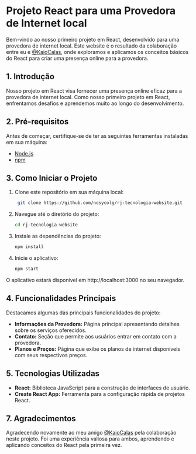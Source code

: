 # Projeto React para uma Provedora de Internet local

Bem-vindo ao nosso primeiro projeto em React, desenvolvido para uma provedora de internet local. Este website é o resultado da colaboração entre eu e [@KaioCalas](https://github.com/KaioCalas), onde exploramos e aplicamos os conceitos básicos do React para criar uma presença online para a provedora.

## 1. Introdução

Nosso projeto em React visa fornecer uma presença online eficaz para a provedora de internet local. Como nosso primeiro projeto em React, enfrentamos desafios e aprendemos muito ao longo do desenvolvimento.

## 2. Pré-requisitos

Antes de começar, certifique-se de ter as seguintes ferramentas instaladas em sua máquina:

- [Node.js](https://nodejs.org/)
- [npm](https://www.npmjs.com/)

## 3. Como Iniciar o Projeto

1. Clone este repositório em sua máquina local:

   ```bash
    git clone https://github.com/nosycolg/rj-tecnologia-website.git

2. Navegue até o diretório do projeto:
    ```bash
    cd rj-tecnologia-website

3. Instale as dependências do projeto:

    ```bash
    npm install

4. Inicie o aplicativo:

    ```bash
    npm start

O aplicativo estará disponível em http://localhost:3000 no seu navegador.

## 4. Funcionalidades Principais

Destacamos algumas das principais funcionalidades do projeto:

- **Informações da Provedora:** Página principal apresentando detalhes sobre os serviços oferecidos.
- **Contato:** Seção que permite aos usuários entrar em contato com a provedora.
- **Planos e Preços:** Página que exibe os planos de internet disponíveis com seus respectivos preços.


## 5. Tecnologias Utilizadas

- **React:** Biblioteca JavaScript para a construção de interfaces de usuário.
- **Create React App:** Ferramenta para a configuração rápida de projetos React.

## 7. Agradecimentos

Agradecendo novamente ao meu amigo [@KaioCalas](https://github.com/KaioCalas) pela colaboração neste projeto. Foi uma experiência valiosa para ambos, aprendendo e aplicando conceitos do React pela primeira vez.
